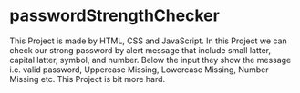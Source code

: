 # passwordStrengthChecker
This Project is made by HTML, CSS and JavaScript. In this Project we can check our strong password by alert message that include small latter, capital latter, symbol, and number. Below the input they show the message i.e. valid password, Uppercase Missing, Lowercase Missing, Number Missing etc. This Project is bit more hard.

